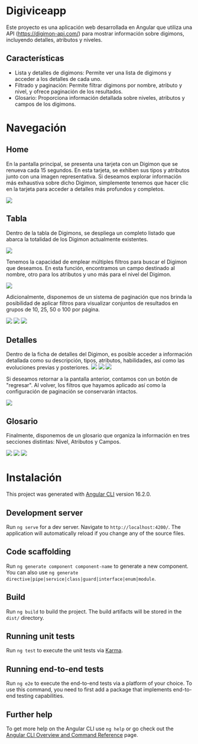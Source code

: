 # Digiviceapp

Este proyecto es una aplicación web desarrollada en Angular que utiliza una API (https://digimon-api.com/) para mostrar información sobre digimons, incluyendo detalles, atributos y niveles.

## Características

- Lista y detalles de digimons: Permite ver una lista de digimons y acceder a los detalles de cada uno.
- Filtrado y paginación: Permite filtrar digimons por nombre, atributo y nivel, y ofrece paginación de los resultados.
- Glosario: Proporciona información detallada sobre niveles, atributos y campos de los digimons.


# Navegación
## Home

En la pantalla principal, se presenta una tarjeta con un Digimon que se renueva cada 15 segundos. En esta tarjeta, se exhiben sus tipos y atributos junto con una imagen representativa. Si deseamos explorar información más exhaustiva sobre dicho Digimon, simplemente tenemos que hacer clic en la tarjeta para acceder a detalles más profundos y completos.

<img src="http://drive.google.com/uc?export=view&id=1aT15B_kZBxru7eUBTraeV4xK8XPa6rXx">

## Tabla

Dentro de la tabla de Digimons, se despliega un completo listado que abarca la totalidad de los Digimon actualmente existentes.

<img src="http://drive.google.com/uc?export=view&id=1zJ_fMsGDV2DXtedBGmdtASvOGx3p6EHY">


Tenemos la capacidad de emplear múltiples filtros para buscar el Digimon que deseamos. En esta función, encontramos un campo destinado al nombre, otro para los atributos y uno más para el nivel del Digimon.

<img src="http://drive.google.com/uc?export=view&id=1u2SZe99AfVdpaWcvCZauzz6zo7gqx6IL">

Adicionalmente, disponemos de un sistema de paginación que nos brinda la posibilidad de aplicar filtros para visualizar conjuntos de resultados en grupos de 10, 25, 50 o 100 por página.

<img src="http://drive.google.com/uc?export=view&id=1p4oF1eBZdxX374L8YlZqPz5VODX46jik">
<img src="http://drive.google.com/uc?export=view&id=1fMMYRvjD3tJVrZWemyhsTSVhNIfp_E1w">
<img src="http://drive.google.com/uc?export=view&id=1ZgD1MDJY4rx3dPDZKw458cywHq_yphHb">


## Detalles

Dentro de la ficha de detalles del Digimon, es posible acceder a información detallada como su descripción, tipos, atributos, habilidades, así como las evoluciones previas y posteriores.
<img src="http://drive.google.com/uc?export=view&id=1HdHeMQg6CEpVafG-GwoOGERjFawFq2JE">
<img src="http://drive.google.com/uc?export=view&id=1KZZ8bUM7ek9yQSGTclG3GLjSu56n6wMi">
<img src="http://drive.google.com/uc?export=view&id=1Vf9QyOtEjuIr2_JAxw7MkD0B6m9_46O8">

Si deseamos retornar a la pantalla anterior, contamos con un botón de "regresar". Al volver, los filtros que hayamos aplicado así como la configuración de paginación se conservarán intactos.

<img src="http://drive.google.com/uc?export=view&id=1Y8ahvs3Yz_5-NN1pDQNmF7VmizGslrSN">



## Glosario

Finalmente, disponemos de un glosario que organiza la información en tres secciones distintas: Nivel, Atributos y Campos.

<img src="http://drive.google.com/uc?export=view&id=1aypFnzDGqzoeOyuBWR_lXixxlRrNnhYz">
<img src="http://drive.google.com/uc?export=view&id=1na2ML3FXdu4Ur_I46IISylgPuFYRFx5c">
<img src="http://drive.google.com/uc?export=view&id=1O6nDfocBLM64MKhjmzYCWeoi_uugve5s">

# Instalación

This project was generated with [Angular CLI](https://github.com/angular/angular-cli) version 16.2.0.

## Development server

Run `ng serve` for a dev server. Navigate to `http://localhost:4200/`. The application will automatically reload if you change any of the source files.

## Code scaffolding

Run `ng generate component component-name` to generate a new component. You can also use `ng generate directive|pipe|service|class|guard|interface|enum|module`.

## Build

Run `ng build` to build the project. The build artifacts will be stored in the `dist/` directory.

## Running unit tests

Run `ng test` to execute the unit tests via [Karma](https://karma-runner.github.io).

## Running end-to-end tests

Run `ng e2e` to execute the end-to-end tests via a platform of your choice. To use this command, you need to first add a package that implements end-to-end testing capabilities.

## Further help

To get more help on the Angular CLI use `ng help` or go check out the [Angular CLI Overview and Command Reference](https://angular.io/cli) page.
